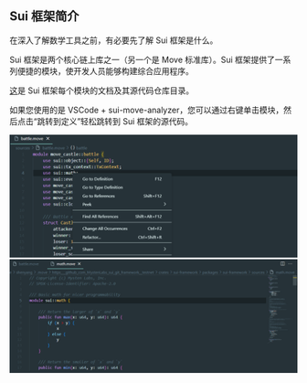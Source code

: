 ## Sui 框架简介

在深入了解数学工具之前，有必要先了解 Sui 框架是什么。

Sui 框架是两个核心链上库之一（另一个是 Move 标准库）。Sui 框架提供了一系列便捷的模块，使开发人员能够构建综合应用程序。

[这](https://github.com/MystenLabs/sui/tree/main/crates/sui-framework/docs)是 Sui 框架每个模块的文档及其源代码仓库目录。

如果您使用的是 VSCode + sui-move-analyzer，您可以通过右键单击模块，然后点击“跳转到定义”轻松跳转到 Sui 框架的源代码。

![battle](../04_操作与数学/images/4-1.png?raw=true)
![math](../04_操作与数学/images/4-2.png?raw=true)